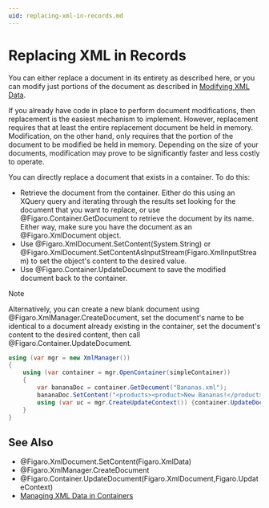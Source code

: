 ```yaml
---
uid: replacing-xml-in-records.md
---
```


# Replacing XML in Records

You can either replace a document in its entirety as described here, or you can modify just portions of the document as described in [Modifying XML Data](xref:modifying-xml-data.md).


If you already have code in place to perform document modifications, then replacement is the easiest mechanism to implement. However, replacement requires that at least the entire replacement document be held in memory. Modification, on the other hand, only requires that the portion of the document to be modified be held in memory. Depending on the size of your documents, modification may prove to be significantly faster and less costly to operate.


You can directly replace a document that exists in a container. To do this:

* Retrieve the document from the container. Either do this using an XQuery query and iterating through the results set looking for the document that you want to replace, or use @Figaro.Container.GetDocument to retrieve the document by its name. Either way, make sure you have the document as an @Figaro.XmlDocument object.
* Use @Figaro.XmlDocument.SetContent(System.String) or @Figaro.XmlDocument.SetContentAsInputStream(Figaro.XmlInputStream) to set the object's content to the desired value.
* Use @Figaro.Container.UpdateDocument to save the modified document back to the container.

>[!NOTE]
>Alternatively, you can create a new blank document using @Figaro.XmlManager.CreateDocument, set the document's name to be identical to a document already existing in the container, set the document's content to the desired content, then call @Figaro.Container.UpdateDocument.

``` C#
using (var mgr = new XmlManager())
{
    using (var container = mgr.OpenContainer(simpleContainer))
    {            
        var bananaDoc = container.GetDocument("Bananas.xml");
        bananaDoc.SetContent("<products><product>New Bananas!</product></products>");
        using (var uc = mgr.CreateUpdateContext()) {container.UpdateDocument(bananaDoc, uc);}
    }
}
```


## See Also

* @Figaro.XmlDocument.SetContent(Figaro.XmlData)
* @Figaro.XmlManager.CreateDocument
* @Figaro.Container.UpdateDocument(Figaro.XmlDocument,Figaro.UpdateContext)
* [Managing XML Data in Containers](xref:managing-xml-data-in-containers.md)
